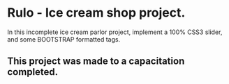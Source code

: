# Rulo - Ice cream shop project.
In this incomplete ice cream parlor project, implement a 100% CSS3 slider, and some BOOTSTRAP formatted tags.

## This project was made to a capacitation completed.
